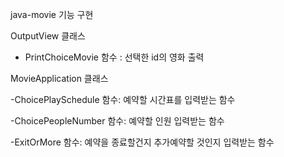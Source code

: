 
java-movie 기능 구현


OutputView 클래스

- PrintChoiceMovie 함수 : 선택한 id의 영화 출력

MovieApplication 클래스

-ChoicePlaySchedule 함수: 예약할 시간표를 입력받는 함수

-ChoicePeopleNumber 함수: 예약할 인원 입력받는 함수

-ExitOrMore 함수: 예약을 종료할건지 추가예약할 것인지 입력받는 함수